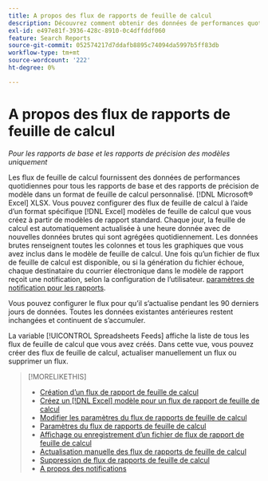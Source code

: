 ```yaml
---
title: A propos des flux de rapports de feuille de calcul
description: Découvrez comment obtenir des données de performances quotidiennes dans un format de feuille de calcul au format personnalisé.
exl-id: e497e81f-3936-428c-8910-0c4dffddf060
feature: Search Reports
source-git-commit: 052574217d7ddafb8895c74094da5997b5ff83db
workflow-type: tm+mt
source-wordcount: '222'
ht-degree: 0%

---
```


# A propos des flux de rapports de feuille de calcul

*Pour les rapports de base et les rapports de précision des modèles uniquement*

Les flux de feuille de calcul fournissent des données de performances quotidiennes pour tous les rapports de base et des rapports de précision de modèle dans un format de feuille de calcul personnalisé. [!DNL Microsoft® Excel] XLSX. Vous pouvez configurer des flux de feuille de calcul à l’aide d’un format spécifique [!DNL Excel] modèles de feuille de calcul que vous créez à partir de modèles de rapport standard. Chaque jour, la feuille de calcul est automatiquement actualisée à une heure donnée avec de nouvelles données brutes qui sont agrégées quotidiennement. Les données brutes renseignent toutes les colonnes et tous les graphiques que vous avez inclus dans le modèle de feuille de calcul. Une fois qu’un fichier de flux de feuille de calcul est disponible, ou si la génération du fichier échoue, chaque destinataire du courrier électronique dans le modèle de rapport reçoit une notification, selon la configuration de l’utilisateur. [paramètres de notification pour les rapports](/help/search-social-commerce/notifications/notification-about.md).

Vous pouvez configurer le flux pour qu’il s’actualise pendant les 90 derniers jours de données. Toutes les données existantes antérieures restent inchangées et continuent de s’accumuler.

La variable [!UICONTROL Spreadsheets Feeds] affiche la liste de tous les flux de feuille de calcul que vous avez créés. Dans cette vue, vous pouvez créer des flux de feuille de calcul, actualiser manuellement un flux ou supprimer un flux.

>[!MORELIKETHIS]
>
>* [Création d’un flux de rapport de feuille de calcul](spreadsheet-feed-create.md)
>* [Créez un [!DNL Excel] modèle pour un flux de rapport de feuille de calcul](spreadsheet-feed-create-excel-template.md)
>* [Modifier les paramètres du flux de rapports de feuille de calcul](spreadsheet-feed-edit.md)
>* [Paramètres du flux de rapports de feuille de calcul](spreadsheet-feed-settings.md)
>* [Affichage ou enregistrement d’un fichier de flux de rapport de feuille de calcul](spreadsheet-feed-view-or-save.md)
>* [Actualisation manuelle des flux de rapports de feuille de calcul](spreadsheet-feed-refresh.md)
>* [Suppression de flux de rapports de feuille de calcul](spreadsheet-feed-delete.md)
>* [A propos des notifications](/help/search-social-commerce/notifications/notification-about.md)
